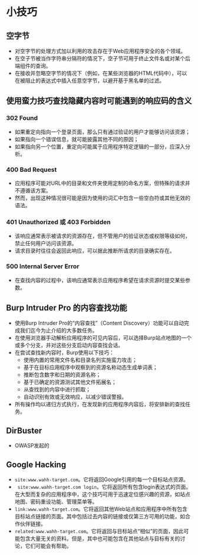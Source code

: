 # 小技巧
## 空字节
* 对空字节的处理方式加以利用的攻击存在于Web应用程序安全的各个领域。
* 在空子节被当作字符串分隔符的情况下，空子节可用于终止文件名或对某个后端组件的查询。
* 在接收并忽略空字节的情况下（例如，在某些浏览器的HTML代码中），可以在被阻止的表达式中插入任意空字节，以避开基于黑名单的过滤。

## 使用蛮力技巧查找隐藏内容时可能遇到的响应码的含义
### 302 Found
* 如果重定向指向一个登录页面，那么只有通过验证的用户才能够访问该资源；
* 如果指向一个错误信息，就可能披露其他不同的原因；
* 如果指向另一个位置，重定向可能属于应用程序特定逻辑的一部分，应深入分析。
### 400 Bad Request
* 应用程序可能对URL中的目录和文件夹使用定制的命名方案，但特殊的请求并不遵循该方案。
* 然而，出现这种情况很可能是因为使用的词汇中包含一些空白符或其他无效的语法。
### 401 Unauthorized 或 403 Forbidden
* 该响应通常表示被请求的资源存在，但不管用户的验证状态或权限等级如何，禁止任何用户访问该资源。
* 请求目录时往往会返回此响应，可以据此推断所请求的目录确实存在。
### 500 Internal Server Error
* 在查找内容的过程中，该响应通常表示应用程序希望在请求资源时提交某些参数。

## Burp Intruder Pro 的内容查找功能
* 使用Burp Intruder Pro的“内容查找”（Content Discovery）功能可以自动完成我们迄今为止介绍的大多数任务。
* 在使用浏览器手动解析应用程序的可见内容后，可以选择Burp站点地图的一个或多个分支，并对这些分支启动内容查找会话。
* 在尝试查找新内容时，Burp使用以下技巧：
    * 使用内置的常用文件名和目录名列实施蛮力攻击；
    * 基于在目标应用程序中观察到的资源名称动态生成单词表；
    * 推断包含数字和日期的资源名称；
    * 基于已确定的资源测试其他文件拓展名；
    * 从查找到的内容中进行抓取；
    * 自动识别有效或无效响应，以减少错误警报。
* 所有操作均以递归方式执行，在发现新的应用程序内容后，将安排新的查找任务。

## DirBuster
* OWASP发起的

## Google Hacking
* ``site:www.wahh-target.com``。它将返回Google引用的每一个目标站点资源。
*  `` site:www.wahh-target.com login``。它将返回所有包含login表达式的页面。在大型而复杂的应用程序中，这个技巧可用于迅速定位感兴趣的资源，如站点地图、密码重设功能、管理菜单等。
* ``link:www.wahh-target.com``。它将返回其他Web站点和应用程序中所有包含目标站点链接的页面。其中包括过去内容的链接或仅第三方可用的功能，如合作伙伴链接。
* ``related:www.wahh-target.com``。它将返回与目标站点“相似”的页面，因此可能包含大量无关的资料。但是，其中也可能包含在其他站点与目标有关的讨论，它们可能会有帮助。



